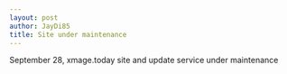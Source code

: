 ```yaml
---
layout: post
author: JayDi85
title: Site under maintenance
---
```

September 28, xmage.today site and update service under maintenance